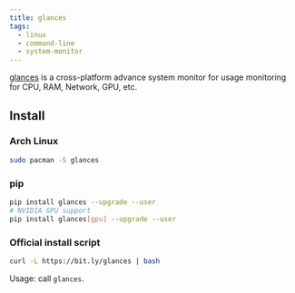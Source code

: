 ```yaml
---
title: glances
tags:
  - linux
  - command-line
  - system-monitor
---
```

[glances](https://github.com/nicolargo/glances) is a cross-platform advance system monitor for usage monitoring for CPU, RAM, Network, GPU, etc.

## Install

### Arch Linux

```sh
sudo pacman -S glances
```

### pip

```sh
pip install glances --upgrade --user
# NVIDIA GPU support
pip install glances[gpu] --upgrade --user
```

### Official install script

```sh
curl -L https://bit.ly/glances | bash
```

Usage: call `glances`.
